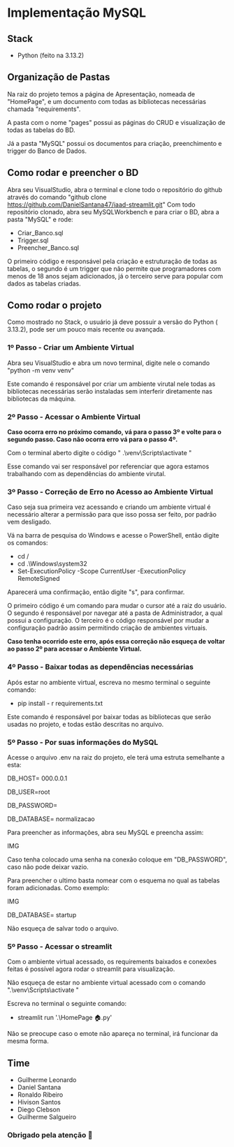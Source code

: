 
# Implementação MySQL

## Stack
- Python (feito na 3.13.2)

## Organização de Pastas
Na raiz do projeto temos a página de Apresentação, nomeada de "HomePage", e um documento com todas as bibliotecas necessárias chamada "requirements".

A pasta com o nome "pages" possui as páginas do CRUD e visualização  de todas as tabelas do BD.

Já a pasta "MySQL" possui os documentos para criação, preenchimento e trigger do Banco de Dados.

## Como rodar e preencher o BD

Abra seu VisualStudio, abra o terminal e clone todo o repositório do github através do comando "github clone https://github.com/DanielSantana47/iaad-streamlit.git"
Com todo repositório clonado, abra seu MySQLWorkbench e para criar o BD, abra a pasta "MySQL" e rode:

- Criar_Banco.sql
- Trigger.sql 
- Preencher_Banco.sql

O primeiro código e responsável pela criação e estruturação de todas as tabelas, o segundo é um trigger que não permite que programadores com menos de 18 anos sejam adicionados, já o terceiro serve para popular com dados as tabelas criadas.

## Como rodar o projeto

Como mostrado no Stack, o usuário já deve possuir a versão do Python ( 3.13.2), pode ser um pouco mais recente ou avançada.

### 1º Passo - Criar um Ambiente Virtual

Abra seu VisualStudio e abra um novo terminal, digite nele o comando "python -m venv venv"

Este comando é responsável por criar um ambiente virutal nele todas as bibliotecas necessárias serão instaladas sem interferir diretamente nas bibliotecas da máquina.

### 2º Passo - Acessar o Ambiente Virtual 

__Caso ocorra erro no próximo comando, vá para o passo 3º e volte para o segundo passo. Caso não ocorra erro vá para o passo 4º.__

Com o terminal aberto digite o código " .\venv\Scripts\activate "

Esse comando vai ser responsável por referenciar que agora estamos trabalhando com as dependências do ambiente virutal.

### 3º Passo - Correção de Erro no Acesso ao Ambiente Virtual

Caso seja sua primeira vez acessando e criando um ambiente virtual é necessário alterar a permissão para que isso possa ser feito, por padrão vem desligado.

Vá na barra de pesquisa do Windows e acesse o PowerShell, então digite os comandos: 

- cd /
- cd .\Windows\system32
- Set-ExecutionPolicy -Scope CurrentUser -ExecutionPolicy RemoteSigned

Aparecerá uma confirmação, então digite "s", para confirmar.

O primeiro código é um comando para mudar o cursor até a raiz do usuário. O segundo é responsável por navegar até a pasta de Administrador, a qual possui a configuração. O terceiro é o código responsável por mudar a configuração padrão assim permitindo criação de ambientes virtuais.

__Caso tenha ocorrido este erro, após essa correção não esqueça de voltar ao passo 2º para acessar o Ambiente Virtual.__

### 4º Passo - Baixar todas as dependências necessárias

Após estar no ambiente virtual, escreva no mesmo terminal o seguinte comando:

- pip install - r requirements.txt

Este comando é responsável por baixar todas as bibliotecas que serão usadas no projeto, e todas estão descritas no arquivo.

### 5º Passo - Por suas informações do MySQL

Acesse o arquivo .env na raiz do projeto, ele terá uma estruta semelhante a esta:

DB_HOST= 000.0.0.1

DB_USER=root

DB_PASSWORD=

DB_DATABASE= normalizacao

Para preencher as informações, abra seu MySQL e preencha assim: 

IMG

Caso tenha colocado uma senha na conexão coloque em "DB_PASSWORD", caso não pode deixar vazio.

Para preencher o ultimo basta nomear com o esquema no qual as tabelas foram adicionadas. Como exemplo: 

IMG

DB_DATABASE= startup

Não esqueça de salvar todo o arquivo.

### 5º Passo - Acessar o streamlit


Com o ambiente virtual acessado, os requirements baixados e conexões feitas é possível agora rodar o streamlit para visualização.

Não esqueça de estar no ambiente virtual acessado com o comando ".\venv\Scripts\activate "

Escreva no terminal o seguinte comando: 
- streamlit run '.\HomePage 🏠.py'

Não se preocupe caso o emote não apareça no terminal, irá funcionar da mesma forma. 

## Time

- Guilherme Leonardo
- Daniel Santana
- Ronaldo Ribeiro
- Hivison Santos
- Diego Clebson
- Guilherme Salgueiro

### Obrigado pela atenção 🤝